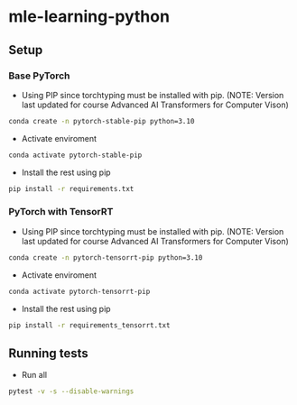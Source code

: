 # mle-learning-python


## Setup

### Base PyTorch

- Using PIP since torchtyping must be installed with pip. (NOTE: Version last updated for course Advanced AI Transformers for Computer Vison)

```bash
conda create -n pytorch-stable-pip python=3.10
```

- Activate enviroment

```bash
conda activate pytorch-stable-pip
```

- Install the rest using pip

```bash
pip install -r requirements.txt
```

### PyTorch with TensorRT

- Using PIP since torchtyping must be installed with pip. (NOTE: Version last updated for course Advanced AI Transformers for Computer Vison)

```bash
conda create -n pytorch-tensorrt-pip python=3.10
```

- Activate enviroment

```bash
conda activate pytorch-tensorrt-pip
```

- Install the rest using pip

```bash
pip install -r requirements_tensorrt.txt
```

## Running tests

- Run all

```bash
pytest -v -s --disable-warnings
```
